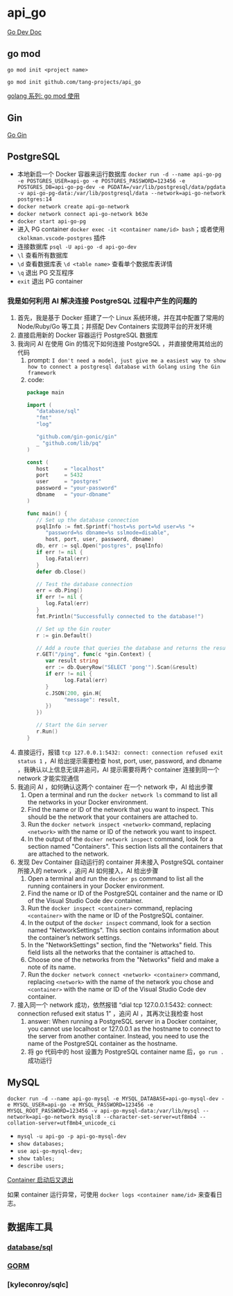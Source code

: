 # api_go

[Go Dev Doc](https://go.dev/doc/)

## go mod

`go mod init <project name>`

`go mod init github.com/tang-projects/api_go`

[golang 系列: go mod 使用](https://zhuanlan.zhihu.com/p/394103953)

## Gin

[Go Gin](https://gin-gonic.com/docs/)

## PostgreSQL

- 本地新启一个 Docker 容器来运行数据库 `docker run -d --name api-go-pg -e POSTGRES_USER=api-go -e POSTGRES_PASSWORD=123456 -e POSTGRES_DB=api-go-pg-dev -e PGDATA=/var/lib/postgresql/data/pgdata -v api-go-pg-data:/var/lib/postgresql/data --network=api-go-network postgres:14`
- `docker network create api-go-network`
- `docker network connect api-go-network b63e`
- `docker start api-go-pg`
- 进入 PG container `docker exec -it <container name/id> bash`；或者使用 `ckolkman.vscode-postgres` 插件
- 连接数据库 `psql -U api-go -d api-go-dev`
- `\l` 查看所有数据库
- `\d` 查看数据库表 `\d <table name>` 查看单个数据库表详情
- `\q` 退出 PG 交互程序
- `exit` 退出 PG container

### 我是如何利用 AI 解决连接 PostgreSQL 过程中产生的问题的

1. 首先，我是基于 Docker 搭建了一个 Linux 系统环境，并在其中配置了常用的 Node/Ruby/Go 等工具；并搭配 Dev Containers 实现跨平台的开发环境
2. 直接启用新的 Docker 容器运行 PostgreSQL 数据库
3. 我询问 AI 在使用 Gin 的情况下如何连接 PostgreSQL ，并直接使用其给出的代码
   1. prompt: `I don't need a model, just give me a easiest way to show how to connect a postgresql database with Golang using the Gin framework`
   2. code:
   ```go
      package main

      import (
         "database/sql"
         "fmt"
         "log"

         "github.com/gin-gonic/gin"
         _ "github.com/lib/pq"
      )

      const (
         host     = "localhost"
         port     = 5432
         user     = "postgres"
         password = "your-password"
         dbname   = "your-dbname"
      )

      func main() {
         // Set up the database connection
         psqlInfo := fmt.Sprintf("host=%s port=%d user=%s "+
            "password=%s dbname=%s sslmode=disable",
            host, port, user, password, dbname)
         db, err := sql.Open("postgres", psqlInfo)
         if err != nil {
            log.Fatal(err)
         }
         defer db.Close()

         // Test the database connection
         err = db.Ping()
         if err != nil {
            log.Fatal(err)
         }
         fmt.Println("Successfully connected to the database!")

         // Set up the Gin router
         r := gin.Default()

         // Add a route that queries the database and returns the result
         r.GET("/ping", func(c *gin.Context) {
            var result string
            err := db.QueryRow("SELECT 'pong'").Scan(&result)
            if err != nil {
                  log.Fatal(err)
            }
            c.JSON(200, gin.H{
                  "message": result,
            })
         })

         // Start the Gin server
         r.Run()
      }
   ```
4. 直接运行，报错 `tcp 127.0.0.1:5432: connect: connection refused exit status 1` ，AI 给出提示需要检查 host, port, user, password, and dbname ，我确认以上信息无误并追问，AI 提示需要将两个 container 连接到同一个 network 才能实现通信
5. 我追问 AI ，如何确认这两个 container 在一个 network 中，AI 给出步骤
   1. Open a terminal and run the `docker network ls` command to list all the networks in your Docker environment.
   2. Find the name or ID of the network that you want to inspect. This should be the network that your containers are attached to.
   3. Run the `docker network inspect <network>` command, replacing `<network>` with the name or ID of the network you want to inspect.
   4. In the output of the `docker network inspect` command, look for a section named "Containers". This section lists all the containers that are attached to the network.
6. 发现 Dev Container 自动运行的 container 并未接入 PostgreSQL container 所接入的 network ，追问 AI 如何接入，AI 给出步骤
   1. Open a terminal and run the `docker ps` command to list all the running containers in your Docker environment.
   2. Find the name or ID of the PostgreSQL container and the name or ID of the Visual Studio Code dev container.
   3. Run the `docker inspect <container>` command, replacing `<container>` with the name or ID of the PostgreSQL container.
   4. In the output of the `docker inspect` command, look for a section named "NetworkSettings". This section contains information about the container’s network settings.
   5. In the "NetworkSettings" section, find the "Networks" field. This field lists all the networks that the container is attached to.
   6. Choose one of the networks from the "Networks" field and make a note of its name.
   7. Run the `docker network connect <network> <container>` command, replacing `<network>` with the name of the network you chose and `<container>` with the name or ID of the Visual Studio Code dev container.
7. 接入同一个 network 成功，依然报错 “dial tcp 127.0.0.1:5432: connect: connection refused exit status 1” ，追问 AI ，其再次让我检查 host
   1. answer: When running a PostgreSQL server in a Docker container, you cannot use localhost or 127.0.0.1 as the hostname to connect to the server from another container. Instead, you need to use the name of the PostgreSQL container as the hostname.
   2. 将 go 代码中的 host 设置为 PostgreSQL container name 后，`go run .` 成功运行

## MySQL

`docker run -d --name api-go-mysql -e MYSQL_DATABASE=api-go-mysql-dev -e MYSQL_USER=api-go -e MYSQL_PASSWORD=123456 -e MYSQL_ROOT_PASSWORD=123456 -v api-go-mysql-data:/var/lib/mysql --network=api-go-network mysql:8 --character-set-server=utf8mb4 --collation-server=utf8mb4_unicode_ci`

- `mysql -u api-go -p api-go-mysql-dev`
- `show databases;`
- `use api-go-mysql-dev;`
- `show tables;`
- `describe users;`

[Container 启动后又退出](https://stackoverflow.com/questions/40761876/cannot-restart-the-mysql-docker-container-gives-errors-like-cant-open-the-mys)

如果 container 运行异常，可使用 `docker logs <container name/id>` 来查看日志。

## 数据库工具

### [database/sql](https://pkg.go.dev/database/sql)

### [GORM](https://gorm.io/)

### [kyleconroy/sqlc]